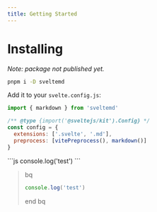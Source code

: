 ```yaml
---
title: Getting Started
---
```


<script>
  let count = $state(0);
</script>

# Installing

_Note: package not published yet._

```bash
pnpm i -D sveltemd
```

Add it to your `svelte.config.js`:

```js
import { markdown } from 'sveltemd'

/** @type {import('@sveltejs/kit').Config} */
const config = {
  extensions: ['.svelte', '.md'],
  preprocess: [vitePreprocess(), markdown()]
}
```

<div>
```js
console.log('test')
```
</div>

> bq
>
> ```js
> console.log('test')
> ```
>
> end bq
